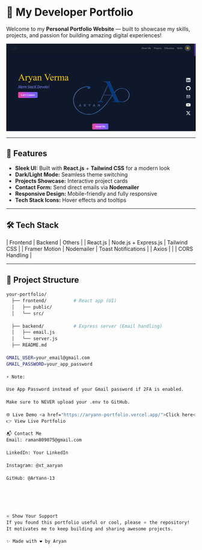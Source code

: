 # 🚀 My Developer Portfolio

Welcome to my **Personal Portfolio Website** — built to showcase my skills, projects, and passion for building amazing digital experiences!

![Portfolio Banner](./frontend/public/assets/MainPage.png) 

---

## 🌟 Features

- **Sleek UI:** Built with **React.js** + **Tailwind CSS** for a modern look
- **Dark/Light Mode:** Seamless theme switching
- **Projects Showcase:** Interactive project cards
- **Contact Form:** Send direct emails via **Nodemailer**
- **Responsive Design:** Mobile-friendly and fully responsive
- **Tech Stack Icons:** Hover effects and tooltips

---

## 🛠️ Tech Stack

| Frontend | Backend  | Others |
| React.js | Node.js + Express.js | Tailwind CSS |
| Framer Motion | Nodemailer |  Toast Notifications |
| Axios |  |  | CORS Handling |

---

## 📂 Project Structure

```bash
your-portfolio/
  ├── frontend/          # React app (UI)
  │   ├── public/
  │   └── src/

  ├── backend/           # Express server (Email handling)
  │   ├── email.js
  │   └── server.js
  ├── README.md
  
GMAIL_USER=your_email@gmail.com
GMAIL_PASSWORD=your_app_password

⚡ Note:

Use App Password instead of your Gmail password if 2FA is enabled.

Make sure to NEVER upload your .env to GitHub.

🌐 Live Demo <a href="https://aryann-portfolio.vercel.app/">Click here<a/>
👉 View Live Portfolio

📬 Contact Me
Email: raman809075@gmail.com

LinkedIn: Your LinkedIn

Instagram: @xt_aaryan

GitHub: @ArYann-13


    


⭐ Show Your Support
If you found this portfolio useful or cool, please ⭐ the repository!
It motivates me to keep building and sharing awesome projects.

✨ Made with ❤️ by Aryan

